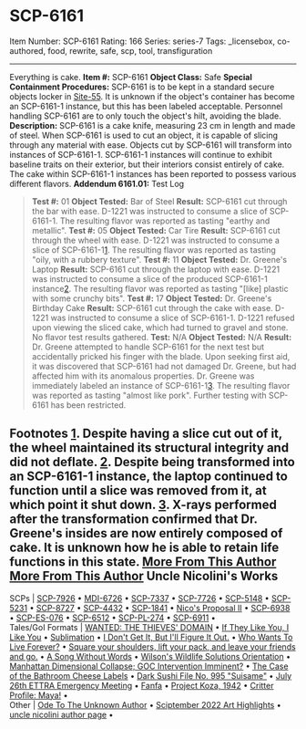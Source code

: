 # SCP-6161
Item Number: SCP-6161
Rating: 166
Series: series-7
Tags: _licensebox, co-authored, food, rewrite, safe, scp, tool, transfiguration

---

Everything is cake.
**Item #:** SCP-6161
**Object Class:** Safe
**Special Containment Procedures:** SCP-6161 is to be kept in a standard secure objects locker in [Site-55](/secure-facility-dossier-site-55). It is unknown if the object's container has become an SCP-6161-1 instance, but this has been labeled acceptable. Personnel handling SCP-6161 are to only touch the object's hilt, avoiding the blade.
**Description:** SCP-6161 is a cake knife, measuring 23 cm in length and made of steel. When SCP-6161 is used to cut an object, it is capable of slicing through any material with ease. Objects cut by SCP-6161 will transform into instances of SCP-6161-1.
SCP-6161-1 instances will continue to exhibit baseline traits on their exterior, but their interiors consist entirely of cake. The cake within SCP-6161-1 instances has been reported to possess various different flavors.
**Addendum 6161.01:** Test Log
> **Test #:** 01
> **Object Tested:** Bar of Steel
> **Result:** SCP-6161 cut through the bar with ease. D-1221 was instructed to consume a slice of SCP-6161-1. The resulting flavor was reported as tasting "earthy and metallic".
> **Test #:** 05
> **Object Tested:** Car Tire
> **Result:** SCP-6161 cut through the wheel with ease. D-1221 was instructed to consume a slice of SCP-6161-1[1](javascript:;). The resulting flavor was reported as tasting "oily, with a rubbery texture".
> **Test #:** 11
> **Object Tested:** Dr. Greene's Laptop
> **Result:** SCP-6161 cut through the laptop with ease. D-1221 was instructed to consume a slice of the produced SCP-6161-1 instance[2](javascript:;). The resulting flavor was reported as tasting "[like] plastic with some crunchy bits".
> **Test #:** 17
> **Object Tested:** Dr. Greene's Birthday Cake
> **Result:** SCP-6161 cut through the cake with ease. D-1221 was instructed to consume a slice of SCP-6161-1. D-1221 refused upon viewing the sliced cake, which had turned to gravel and stone. No flavor test results gathered.
> **Test:** N/A
> **Object Tested:** N/A
> **Result:** Dr. Greene attempted to handle SCP-6161 for the next test but accidentally pricked his finger with the blade. Upon seeking first aid, it was discovered that SCP-6161 had not damaged Dr. Greene, but had affected him with its anomalous properties. Dr. Greene was immediately labeled an instance of SCP-6161-1[3](javascript:;). The resulting flavor was reported as tasting "almost like pork".
Further testing with SCP-6161 has been restricted.
  

Footnotes
[1](javascript:;). Despite having a slice cut out of it, the wheel maintained its structural integrity and did not deflate.
[2](javascript:;). Despite being transformed into an SCP-6161-1 instance, the laptop continued to function until a slice was removed from it, at which point it shut down.
[3](javascript:;). X-rays performed after the transformation confirmed that Dr. Greene's insides are now entirely composed of cake. It is unknown how he is able to retain life functions in this state.
[More From This Author](javascript:;)
[More From This Author](javascript:;)
Uncle Nicolini's Works  
---  
SCPs |  [SCP-7926](/scp-7926) • [MDI-6726](/scp-6726) • [SCP-7337](/scp-7337) • [SCP-7726](/scp-7726) • [SCP-5148](/scp-5148) • [SCP-5231](/scp-5231) • [SCP-8727](/scp-8727) • [SCP-4432](/scp-4432) • [SCP-1841](/scp-1841) • [Nico's Proposal II](/nicos-proposal-ii) • [SCP-6938](/scp-6938) • [SCP-ES-076](/scp-es-076) • [SCP-6512](/scp-6512) • [SCP-PL-274](/scp-pl-274) • [SCP-6911](/scp-6911) •  
Tales/GoI Formats |  [WANTED: THE THIEVES' DOMAIN](/wanted-the-thieves-domain) • [If They Like You, I Like You](/if-they-like-you-i-like-you) • [Sublimation](/sublimation) • [I Don't Get It, But I'll Figure It Out.](/coming-out-to-the-woods) • [Who Wants To Live Forever?](/who-wants-to-live-forever) • [Square your shoulders, lift your pack, and leave your friends and go.](/square-your-shoulders) • [A Song Without Words](/a-song-without-words) • [Wilson's Wildlife Solutions Orientation](/wilsons-orientation) • [Manhattan Dimensional Collapse; GOC Intervention Imminent?](/koigarezaki-news-911-1998-ver) • [The Case of the Bathroom Cheese Labels](/the-case-of-the-bathroom-cheese-labels) • [Dark Sushi File No. 995 "Suisame"](/yamizushi-file-no995) • [July 26th ETTRA Emergency Meeting](/error-404-database-not-found) • [Fanfa](/fanfa) • [Project Koza, 1942](/project-koza) • [Critter Profile: Maya!](/critter-profile-maya) •  
Other |  [Ode To The Unknown Author](/ode-to-the-unknown-author) • [Sciptember 2022 Art Highlights](/sciptember-2022-art) • [uncle nicolini author page](/uncle-nicolini-author-page) •